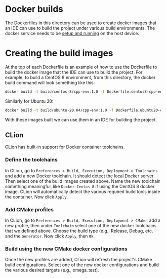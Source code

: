 <!--
  Copyright (c) 2021 Concurrent Technologies Corporation.                                                       

  Licensed under the Apache License, Version 2.0 (the "License"); you may not use this file except in compliance
  with the License.  You may obtain a copy of the License at                                                    

      http://www.apache.org/licenses/LICENSE-2.0

  Unless required by applicable law or agreed to in writing, software is distributed under the License is       
  distributed on an "AS IS" BASIS, WITHOUT WARRANTIES OR CONDITIONS OF ANY KIND, either express or              
  implied.  See the License for the specific language governing permissions and limitations under the License.  
-->

# Docker builds

The Dockerfiles in this directory can be used to create docker images that an IDE can use to build the project under
various build environments.  The docker service needs to be [setup and running](https://docs.docker.com/get-docker/) on
the host device.

# Creating the build images

At the top of each Dockerfile is an example of how to use the Dockerfile to build the docker image that the IDE can use
to build the project.  For example, to build a CentOS 8 environment, from this directory, the docker build command will
look something like this:

```bash
docker build -t build/centos-8/cpp-env:1.0 -f Dockerfile.centos8-cpp-env .
```

Similarly for Ubuntu 20:

```bash
docker build -t build/ubuntu-20.04/cpp-env:1.0 -f Dockerfile.ubuntu20-cpp-env .
```

With these images built we can use them in an IDE for building the project.

## CLion

CLion has built-in support for Docker container toolchains.

### Define the toolchains
In CLion, go to `Preferences > Build, Execution, Deployment > Toolchains` and add a new Docker toolchain.  It should
detect the local Docker server.  Then select one of the build images created above.  Name the new toolchain something
meaningful, like `Docker-Centos-8` if using the CentOS 8 docker image.  CLion will automatically detect the various
required build tools inside the container.  Now click `Apply`.

### Add CMake profiles

In CLion, go to `Preferences > Build, Execution, Deployment > CMake`, add a new profile, then under `Toolchain` select
one of the new docker toolchains that we defined above.  Choose the build type (e.g., Release, Debug, etc. and the
`Generator`.  Now click `Apply`, then `Ok`.

### Build using the new CMake docker configurations

Once the new profiles are added, CLion will refresh the project's CMake build configurations.  Select one of the new
docker configurations and build the various desired targets (e.g., omega_test).
